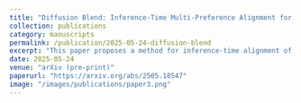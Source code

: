```yaml
---
title: "Diffusion Blend: Inference-Time Multi-Preference Alignment for Diffusion Models"
collection: publications
category: manuscripts
permalink: /publication/2025-05-24-diffusion-blend
excerpt: "This paper proposes a method for inference-time alignment of diffusion models to multiple, possibly conflicting, user-specified preferences (rewards) without additional fine-tuning."
date: 2025-05-24
venue: "arXiv (pre-print)"
paperurl: "https://arxiv.org/abs/2505.18547"
image: "/images/publications/paper3.png"
---
```

